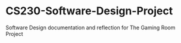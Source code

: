 # CS230-Software-Design-Project
Software Design documentation and reflection for The Gaming Room Project
